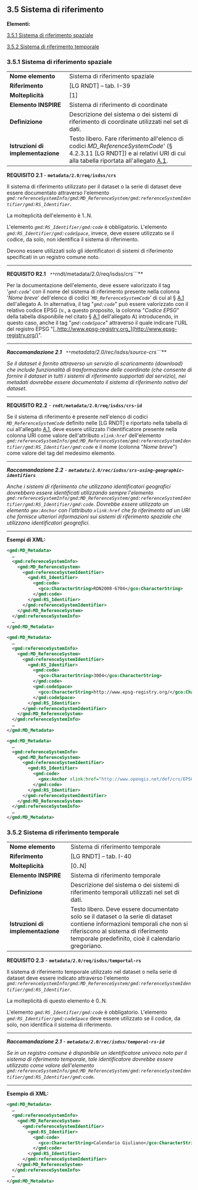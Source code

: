 ## 3.5 Sistema di riferimento

**Elementi:**

[3.5.1 Sistema di riferimento spaziale](#351-sistema-di-riferimento-spaziale)

[3.5.2 Sistema di riferimento temporale](#352-sistema-di-riferimento-temporale)

### 3.5.1 Sistema di riferimento spaziale

|  |  |
| --- | --- |
| **Nome elemento** | Sistema di riferimento spaziale |
| **Riferimento** | [LG RNDT] – tab. I-39 |
| **Molteplicità** | [1] |
| **Elemento INSPIRE** | Sistema di riferimento di coordinate |
| **Definizione** | Descrizione del sistema o dei sistemi di riferimento di coordinate utilizzati nel set di dati. |
| **Istruzioni di implementazione** | Testo libero. Fare riferimento all&#39;elenco di codici _MD\_ReferenceSystemCode_&#39; (§ 4.2.3.11 [LG RNDT]) e ai relativi URI di cui alla tabella riportata all&#39;allegato [A.1](#_A.1_MD_ReferenceSystemCode). |

**REQUISITO 2.1** - **```metadata/2.0/req/isdss/crs```**

Il sistema di riferimento utilizzato per il dataset o la serie di dataset deve essere documentato attraverso l&#39;elemento _```gmd:referenceSystemInfo/gmd:MD_ReferenceSystem/gmd:referenceSystemIdentifier/gmd:RS_Identifier```_.

La molteplicità dell&#39;elemento è 1..N.

L&#39;elemento _```gmd:RS_Identifier/gmd:code```_ è obbligatorio. L&#39;elemento _```gmd:RS_Identifier/gmd:codeSpace```_, invece, deve essere utilizzato se il codice, da solo, non identifica il sistema di riferimento.

Devono essere utilizzati solo gli identificatori di sistemi di riferimento specificati in un registro comune noto.

---

**REQUISITO R2.1** ``` **```rndt/metadata/2.0/req/isdss/crs```**

Per la documentazione dell&#39;elemento, deve essere valorizzato il tag &#39;_```gmd:code```_&#39; con il nome del sistema di riferimento presente nella colonna &#39;_Nome breve_&#39; dell&#39;elenco di codici &#39;_```MD_ReferenceSystemCode```_&#39; di cui al § [A.1](#_A.1_MD_ReferenceSystemCode) dell&#39;allegato A. In alternativa, il tag &quot;_```gmd:code```_&quot; può essere valorizzato con il relativo codice EPSG (v., a questo proposito, la colonna &quot;_Codice EPSG_&quot; della tabella disponibile nel citato § [A.1](#_A.1_MD_ReferenceSystemCode) dell&#39;allegato A) introducendo, in questo caso, anche il tag &quot;_```gmd:codeSpace```_&quot; attraverso il quale indicare l&#39;URL del registro EPSG &quot;[_http://www.epsg-registry.org_](http://www.epsg-registry.org/)&quot;.

---

***Raccomandazione 2.1** ``` **```metadata/2.0/rec/isdss/source-crs```***

*Se il dataset è fornito attraverso un servizio di scaricamento (download) che include funzionalità di trasformazione delle coordinate (che consente di fornire il dataset in tutti i sistemi di riferimento supportati dal servizio), nei metadati dovrebbe essere documentato il sistema di riferimento nativo del dataset.*

---

**REQUISITO R2.2** - **```rndt/metadata/2.0/req/isdss/crs-id```**

Se il sistema di riferimento è presente nell&#39;elenco di codici _```MD_ReferenceSystemCode```_ definito nelle [LG RNDT] e riportato nella tabella di cui all&#39;allegato [A.1](#_A.1_MD_ReferenceSystemCode), deve essere utilizzato l&#39;identificatore presente nella colonna URI come valore dell&#39;attributo _```xlink:href```_ dell&#39;elemento _```gmd:referenceSystemInfo/gmd:MD_ReferenceSystem/gmd:referenceSystemIdentifier/gmd:RS_Identifier/gmd:code```_ e il nome (colonna &quot;_Nome breve_&quot;) come valore del tag del medesimo elemento.

---

***Raccomandazione 2.2** - **```metadata/2.0/rec/isdss/srs-using-geographic-identifiers```***

*Anche i sistemi di riferimento che utilizzano identificatori geografici dovrebbero essere identificati utilizzando sempre l&#39;elemento ```gmd:referenceSystemInfo/gmd:MD_ReferenceSystem/gmd:referenceSystemIdentifier/gmd:RS_Identifier/gmd:code```. Dovrebbe essere utilizzato un elemento ```gmx:Anchor``` con l&#39;attributo ```xlink:href``` che fa riferimento ad un URI che fornisce ulteriori informazioni sui sistemi di riferimento spaziale che utilizzano identificatori geografici.*

---

**Esempi di XML:**

```xml
<gmd:MD_Metadata>
  …
  <gmd:referenceSystemInfo>
    <gmd:MD_ReferenceSystem>
      <gmd:referenceSystemIdentifier>
        <gmd:RS_Identifier>
          <gmd:code>
            <gco:CharacterString>RDN2008-6704</gco:CharacterString>
          </gmd:code>
        </gmd:RS_Identifier>
      </gmd:referenceSystemIdentifier>
    </gmd:MD_ReferenceSystem>
  </gmd:referenceSystemInfo>
  …
</gmd:MD_Metadata>
```

```xml
<gmd:MD_Metadata>
  …
  <gmd:referenceSystemInfo>
    <gmd:MD_ReferenceSystem>
      <gmd:referenceSystemIdentifier>
        <gmd:RS_Identifier>
          <gmd:code>
            <gco:CharacterString>3004</gco:CharacterString>
          </gmd:code>
          <gmd:codeSpace>
            <gco:CharacterString>http://www.epsg-registry.org/</gco:CharacterString>
          </gmd:codeSpace>
        </gmd:RS_Identifier>
      </gmd:referenceSystemIdentifier>
    </gmd:MD_ReferenceSystem>
  </gmd:referenceSystemInfo>
  …
</gmd:MD_Metadata>
```

```xml
<gmd:MD_Metadata>
  …
  <gmd:referenceSystemInfo>
    <gmd:MD_ReferenceSystem>
      <gmd:referenceSystemIdentifier>
        <gmd:RS_Identifier>
          <gmd:code>
            <gmx:Anchor xlink:href="http://www.opengis.net/def/crs/EPSG/0/6704">RDN2008-6704</gmx:Anchor>
          </gmd:code>
        </gmd:RS_Identifier>
      </gmd:referenceSystemIdentifier>
    </gmd:MD_ReferenceSystem>
  </gmd:referenceSystemInfo>
  …
</gmd:MD_Metadata>
```

### 3.5.2 Sistema di riferimento temporale

|  |  |
| --- | --- |
| **Nome elemento** | Sistema di riferimento temporale |
| **Riferimento** | [LG RNDT] – tab. I-40 |
| **Molteplicità** | [0..N] |
| **Elemento INSPIRE** | Sistema di riferimento temporale |
| **Definizione** | Descrizione del sistema o dei sistemi di riferimento temporali utilizzati nel set di dati. |
| **Istruzioni di implementazione** | Testo libero. Deve essere documentato solo se il dataset o la serie di dataset contiene informazioni temporali che non si riferiscono al sistema di riferimento temporale predefinito, cioè il calendario gregoriano. |

**REQUISITO 2.3** - **```metadata/2.0/req/isdss/temportal-rs```**

Il sistema di riferimento temporale utilizzato nel dataset o nella serie di dataset deve essere indicato attraverso l&#39;elemento _```gmd:referenceSystemInfo/gmd:MD_ReferenceSystem/gmd:referenceSystemIdentifier/gmd:RS_Identifier```_.

La molteplicità di questo elemento è 0..N.

L&#39;elemento _```gmd:RS_Identifier/gmd:code```_ è obbligatorio. L&#39;elemento _```gmd:RS_Identifier/gmd:codeSpace```_ deve essere utilizzato se il codice, da solo, non identifica il sistema di riferimento.

---

***Raccomandazione 2.1** - **```metadata/2.0/rec/isdss/temporal-rs-id```***

*Se in un registro comune è disponibile un identificatore univoco noto per il sistema di riferimento temporale, tale identificatore dovrebbe essere utilizzato come valore dell&#39;elemento ```gmd:referenceSystemInfo/gmd:MD_ReferenceSystem/gmd:referenceSystemIdentifier/gmd:RS_Identifier/gmd:code```.*

---

**Esempio di XML:**

```xml
<gmd:MD_Metadata>
  …
  <gmd:referenceSystemInfo>
    <gmd:MD_ReferenceSystem>
      <gmd:referenceSystemIdentifier>
        <gmd:RS_Identifier>
          <gmd:code>
            <gco:CharacterString>Calendario Giuliano</gco:CharacterString>
          </gmd:code>
        </gmd:RS_Identifier>
      </gmd:referenceSystemIdentifier>
    </gmd:MD_ReferenceSystem>
  </gmd:referenceSystemInfo>
  …
</gmd:MD_Metadata>
```
